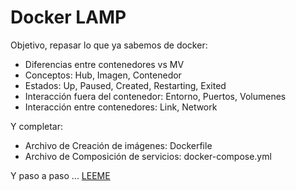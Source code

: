 # Docker LAMP

Objetivo, repasar lo que ya sabemos de docker:

- Diferencias entre contenedores vs MV
- Conceptos: Hub, Imagen, Contenedor
- Estados: Up, Paused, Created, Restarting, Exited
- Interacción fuera del contenedor: Entorno, Puertos, Volumenes
- Interacción entre contenedores: Link, Network 

Y completar:

- Archivo de Creación de imágenes: Dockerfile
- Archivo de Composición de  servicios: docker-compose.yml

Y paso a paso ... [LEEME](./LEEME.md)
